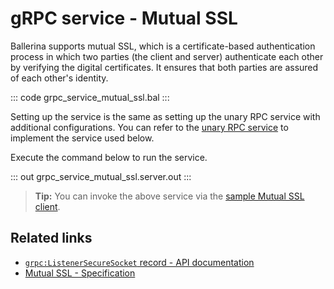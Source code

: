 # gRPC service - Mutual SSL

Ballerina supports mutual SSL, which is a certificate-based authentication process in which two parties (the client and server) authenticate each other by verifying the digital certificates. It ensures that both parties are assured of each other's identity.

   ::: code grpc_service_mutual_ssl.bal :::

Setting up the service is the same as setting up the unary RPC service with additional configurations. You can refer to the [unary RPC service](/learn/by-example/grpc-service-unary/) to implement the service used below.

Execute the command below to run the service.

   ::: out grpc_service_mutual_ssl.server.out :::

>**Tip:** You can invoke the above service via the [sample Mutual SSL client](/learn/by-example/grpc-client-mutual-ssl/).

## Related links
- [`grpc:ListenerSecureSocket` record - API documentation](https://lib.ballerina.io/ballerina/grpc/latest/records/ListenerSecureSocket)
- [Mutual SSL - Specification](/spec/grpc/#52-ssltls-and-mutual-ssl)
